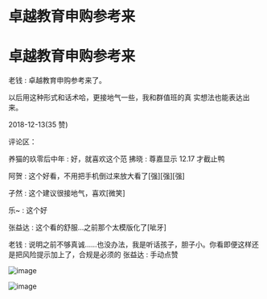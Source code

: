 # 卓越教育申购参考来

# 卓越教育申购参考来

老钱 : 卓越教育申购参考来了。

以后用这种形式和话术哈，更接地气一些，我和群值班的真 实想法也能表达出来。

2018-12-13(35 赞)

评论区：

养猫的玖零后中年 : 好，就喜欢这个范 拂晓 : 尊嘉显示 12.17 才截止鸭

阿贺 : 这个好看，不用把手机倒过来放大看了[强][强][强]

孑然 : 这个建议很接地气，喜欢[微笑]

乐~ : 这个好

张益达 : 这个看的舒服…之前那个太模版化了[呲牙]

老钱 : 说明之前不够真诚……也没办法，我是听话孩子，胆子小。你看即便这样还是把风险提示加上了，合规是必须的 张益达 : 手动点赞

![image](img/Image_337.png)

![image](img/Image_338.png)